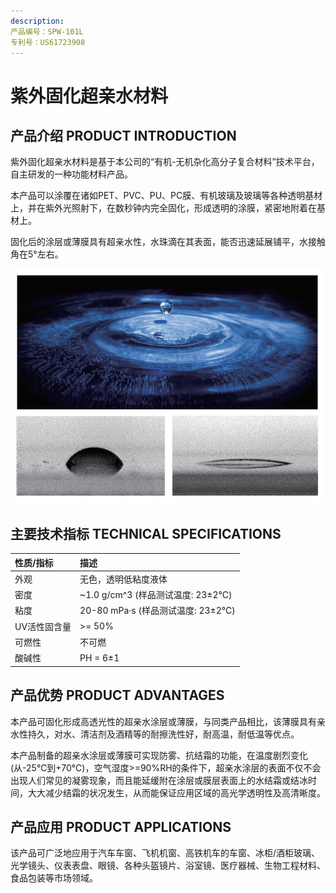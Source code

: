 ```yaml
---
description: 
产品编号：SPW-101L
专利号：US61723908
---
```


# 紫外固化超亲水材料

## 产品介绍 PRODUCT INTRODUCTION

紫外固化超亲水材料是基于本公司的“有机-无机杂化高分子复合材料”技术平台，自主研发的一种功能材料产品。

本产品可以涂覆在诸如PET、PVC、PU、PC膜、有机玻璃及玻璃等各种透明基材上，并在紫外光照射下，在数秒钟内完全固化，形成透明的涂膜，紧密地附着在基材上。

固化后的涂层或薄膜具有超亲水性，水珠滴在其表面，能否迅速延展铺平，水接触角在5°左右。

![PRODUCT-SPW-101L](../.gitbook/assets/product-SPW-101L-pi.png)

## 主要技术指标 TECHNICAL SPECIFICATIONS

| 性质/指标 | 描述 |
| :--- | :--- |
| 外观 | 无色，透明低粘度液体 |
| 密度 | ~1.0 g/cm^3 (样品测试温度: 23±2℃) |
| 粘度 | 20-80 mPa·s (样品测试温度: 23±2℃) |
| UV活性固含量 | >= 50% |
| 可燃性 | 不可燃 |
| 酸碱性 | PH = 6±1 |

## 产品优势 PRODUCT ADVANTAGES

本产品可固化形成高透光性的超亲水涂层或薄膜，与同类产品相比，该薄膜具有亲水性持久，对水、清洁剂及酒精等的耐擦洗性好，耐高温，耐低温等优点。

本产品制备的超亲水涂层或薄膜可实现防雾、抗结霜的功能，在温度剧烈变化(从-25℃到+70℃)，空气湿度>=90%RH的条件下，超亲水涂层的表面不仅不会出现人们常见的凝雾现象，而且能延缓附在涂层或膜层表面上的水结霜或结冰时间，大大减少结霜的状况发生，从而能保证应用区域的高光学透明性及高清晰度。

## 产品应用 PRODUCT APPLICATIONS

该产品可广泛地应用于汽车车窗、飞机机窗、高铁机车的车窗、冰柜/酒柜玻璃、光学镜头、仪表表盘、眼镜、各种头盔镜片、浴室镜、医疗器械、生物工程材料、食品包装等市场领域。
